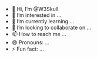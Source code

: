 - 👋 Hi, I’m @W3Skull
- 👀 I’m interested in ...
- 🌱 I’m currently learning ...
- 💞️ I’m looking to collaborate on ...
- 📫 How to reach me ...
- 😄 Pronouns: ...
- ⚡ Fun fact: ...

<!---
W3Skull/W3Skull is a ✨ special ✨ repository because its `README.md` (this file) appears on your GitHub profile.
You can click the Preview link to take a look at your changes.
--->
